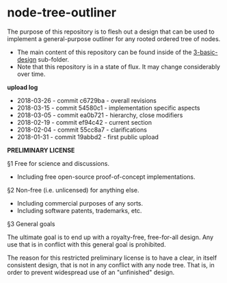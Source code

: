 
node-tree-outliner
===============

The purpose of this repository is to flesh out a design that can be used to
implement a general-purpose outliner for any rooted ordered tree of nodes.

* The main content of this repository can be found inside of the
  [3-basic-design](./3-basic-design) sub-folder.
* Note that this repository is in a state of flux.
  It may change considerably over time.

**upload log**

* 2018-03-26 - commit c6729ba - overall revisions
* 2018-03-15 - commit 54580c1 - implementation specific aspects
* 2018-03-05 - commit ea0b721 - hierarchy, close modifiers
* 2018-02-19 - commit ef94c42 - current section
* 2018-02-04 - commit 55cc8a7 - clarifications
* 2018-01-31 - commit 19abbd2 - first public upload

**PRELIMINARY LICENSE**

§1 Free for science and discussions.

* Including free open-source proof-of-concept implementations.

§2 Non-free (i.e. unlicensed) for anything else.

* Including commercial purposes of any sorts.
* Including software patents, trademarks, etc.

§3 General goals

The ultimate goal is to end up with a royalty-free, free-for-all design.
Any use that is in conflict with this general goal is prohibited.

The reason for this restricted preliminary license is to have a clear, in
itself consistent design, that is not in any conflict with any node tree.
That is, in order to prevent widespread use of an "unfinished" design.

